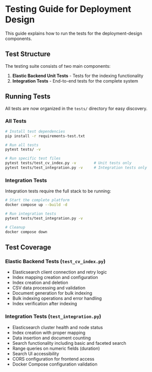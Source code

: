 # Testing Guide for Deployment Design

This guide explains how to run the tests for the deployment-design components.

## Test Structure

The testing suite consists of two main components:

1. **Elastic Backend Unit Tests** - Tests for the indexing functionality
2. **Integration Tests** - End-to-end tests for the complete system

## Running Tests

All tests are now organized in the `tests/` directory for easy discovery.

### All Tests

```bash
# Install test dependencies
pip install -r requirements-test.txt

# Run all tests
pytest tests/ -v

# Run specific test files
pytest tests/test_cv_index.py -v        # Unit tests only
pytest tests/test_integration.py -v     # Integration tests only
```

### Integration Tests

Integration tests require the full stack to be running:

```bash
# Start the complete platform
docker compose up --build -d

# Run integration tests
pytest tests/test_integration.py -v

# Cleanup
docker compose down
```

## Test Coverage

### Elastic Backend Tests (`test_cv_index.py`)

- Elasticsearch client connection and retry logic
- Index mapping creation and configuration
- Index creation and deletion
- CSV data processing and validation
- Document generation for bulk indexing
- Bulk indexing operations and error handling
- Index verification after indexing


### Integration Tests (`test_integration.py`)

- Elasticsearch cluster health and node status
- Index creation with proper mapping
- Data insertion and document counting
- Search functionality including basic and faceted search
- Range queries on numeric fields (duration)
- Search UI accessibility
- CORS configuration for frontend access
- Docker Compose configuration validation

